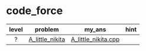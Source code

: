 # code_force
| level | problem | my_ans | hint |
| :--: | :--: | :--: | :--: |
| ? | [A_little_nikita](https://www.acmicpc.net/problem/A_little_nikita) | [A_little_nikita.cpp](./A_little_nikita/A_little_nikita.cpp) |  |
